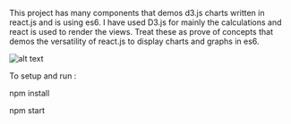This project has many components that demos  d3.js charts written in react.js and is using es6. I have used D3.js for mainly the calculations and react is  used to render the views. Treat these as prove of concepts that demos the versatility of react.js to display charts and graphs in es6.

![alt text](http://ui-design-coder.com/wp-content/uploads/2019/01/d3-charts.png)



To setup and run :

npm install

npm start
